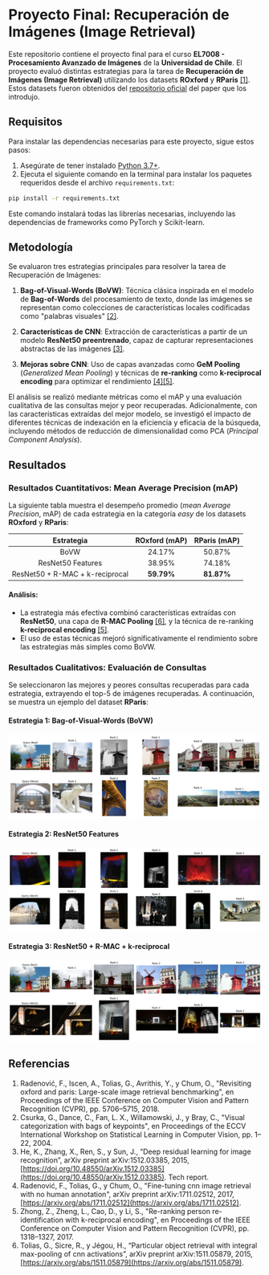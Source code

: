 # Proyecto Final: Recuperación de Imágenes (Image Retrieval)

Este repositorio contiene el proyecto final para el curso **EL7008 - Procesamiento Avanzado de Imágenes** de la **Universidad de Chile**. El proyecto evaluó distintas estrategias para la tarea de **Recuperación de Imágenes (Image Retrieval)** utilizando los datasets **ROxford** y **RParis** [[1]](#referencias). Estos datasets fueron obtenidos del [repositorio oficial](https://github.com/filipradenovic/revisitop) del paper que los introdujo.

## Requisitos

Para instalar las dependencias necesarias para este proyecto, sigue estos pasos:

1. Asegúrate de tener instalado [Python 3.7+](https://www.python.org/downloads/).
2. Ejecuta el siguiente comando en la terminal para instalar los paquetes requeridos desde el archivo `requirements.txt`:

```bash
pip install -r requirements.txt
```

Este comando instalará todas las librerías necesarias, incluyendo las dependencias de frameworks como PyTorch y Scikit-learn.

## Metodología
Se evaluaron tres estrategias principales para resolver la tarea de Recuperación de Imágenes:

1. **Bag-of-Visual-Words (BoVW)**: Técnica clásica inspirada en el modelo de **Bag-of-Words** del procesamiento de texto, donde las imágenes se representan como colecciones de características locales codificadas como "palabras visuales" [[2]](#referencias).

2. **Características de CNN**: Extracción de características a partir de un modelo **ResNet50 preentrenado**, capaz de capturar representaciones abstractas de las imágenes [[3]](#referencias).

3. **Mejoras sobre CNN**: Uso de capas avanzadas como **GeM Pooling** (*Generalized Mean Pooling*) y técnicas de **re-ranking** como **k-reciprocal encoding** para optimizar el rendimiento [[4]](#referencias)[[5]](#referencias).


El análisis se realizó mediante métricas como el mAP y una evaluación cualitativa de las consultas mejor y peor recuperadas. Adicionalmente, con las características extraídas del mejor modelo, se investigó el impacto de diferentes técnicas de indexación en la eficiencia y eficacia de la búsqueda, incluyendo métodos de reducción de dimensionalidad como PCA (*Principal Component Analysis*).

## Resultados

### Resultados Cuantitativos: Mean Average Precision (mAP)

La siguiente tabla muestra el desempeño promedio (*mean Average Precision*, mAP) de cada estrategia en la categoría *easy* de los datasets **ROxford** y **RParis**:

|          **Estrategia**         | **ROxford (mAP)** |  **RParis (mAP)** |
|:-------------------------------:|:-----------:|:-----------:|
|               BoVW              |    24.17%   |    50.87%   |
|        ResNet50 Features        |    38.95%   |    74.18%   |
| ResNet50 + R-MAC + k-reciprocal | **59.79%** | **81.87%** |

#### **Análisis:** 
- La estrategia más efectiva combinó características extraídas con **ResNet50**, una capa de **R-MAC Pooling** [[6]](#referencias), y la técnica de re-ranking **k-reciprocal encoding** [[5]](#referencias).
- El uso de estas técnicas mejoró significativamente el rendimiento sobre las estrategias más simples como BoVW.

### Resultados Cualitativos: Evaluación de Consultas

Se seleccionaron las mejores y peores consultas recuperadas para cada estrategia, extrayendo el top-5 de imágenes recuperadas. A continuación, se muestra un ejemplo del dataset **RParis**:

#### **Estrategia 1: Bag-of-Visual-Words (BoVW)**
![](/Figuras/queries_estrategia_1.png)

#### **Estrategia 2: ResNet50 Features**
![](/Figuras/queries_estrategia_2.png)

#### **Estrategia 3: ResNet50 + R-MAC + k-reciprocal**
![](/Figuras/queries_estrategia_3.png)



## Referencias
1. Radenović, F., Iscen, A., Tolias, G., Avrithis, Y., y Chum, O., "Revisiting oxford and paris: Large-scale image retrieval benchmarking", en Proceedings of the IEEE Conference on Computer Vision and Pattern Recognition (CVPR), pp. 5706–5715, 2018.
2. Csurka, G., Dance, C., Fan, L. X., Willamowski, J., y Bray, C., "Visual categorization with bags of keypoints", en Proceedings of the ECCV International Workshop on Statistical Learning in Computer Vision, pp. 1–22, 2004.
3. He, K., Zhang, X., Ren, S., y Sun, J., “Deep residual learning for image recognition”, arXiv preprint arXiv:1512.03385, 2015, [https://doi.org/10.48550/arXiv.1512.03385](https://doi.org/10.48550/arXiv.1512.03385). Tech report.
4. Radenović, F., Tolias, G., y Chum, O., "Fine-tuning cnn image retrieval with no human annotation", arXiv preprint arXiv:1711.02512, 2017, [https://arxiv.org/abs/1711.02512](https://arxiv.org/abs/1711.02512).
5. Zhong, Z., Zheng, L., Cao, D., y Li, S., "Re-ranking person re-identification with k-reciprocal encoding", en Proceedings of the IEEE Conference on Computer Vision and Pattern Recognition (CVPR), pp. 1318–1327, 2017.
6. Tolias, G., Sicre, R., y Jégou, H., “Particular object retrieval with integral max-pooling of cnn activations”, arXiv preprint arXiv:1511.05879, 2015, [https://arxiv.org/abs/1511.05879](https://arxiv.org/abs/1511.05879).
